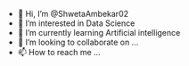 - 👋 Hi, I’m @ShwetaAmbekar02
- 👀 I’m interested in Data Science
- 🌱 I’m currently learning Artificial intelligence
- 💞️ I’m looking to collaborate on ...
- 📫 How to reach me ...

<!---
ShwetaAmbekar02/ShwetaAmbekar02 is a ✨ special ✨ repository because its `README.md` (this file) appears on your GitHub profile.
You can click the Preview link to take a look at your changes.
--->
